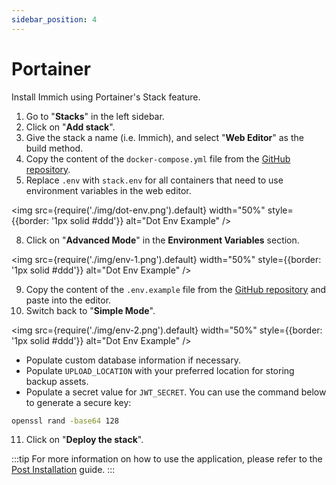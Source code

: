 ```yaml
---
sidebar_position: 4
---
```


# Portainer

Install Immich using Portainer's Stack feature.

1. Go to "**Stacks**" in the left sidebar.
2. Click on "**Add stack**".
3. Give the stack a name (i.e. Immich), and select "**Web Editor**" as the build method.
4. Copy the content of the `docker-compose.yml` file from the [GitHub repository](https://raw.githubusercontent.com/immich-app/immich/main/docker/docker-compose.yml).
5. Replace `.env` with `stack.env` for all containers that need to use environment variables in the web editor.

<img
  src={require('./img/dot-env.png').default}
  width="50%"
  style={{border: '1px solid #ddd'}}
  alt="Dot Env Example"
/>

8. Click on "**Advanced Mode**" in the **Environment Variables** section.

<img
  src={require('./img/env-1.png').default}
  width="50%"
  style={{border: '1px solid #ddd'}}
  alt="Dot Env Example"
/>

9. Copy the content of the `.env.example` file from the [GitHub repository](https://raw.githubusercontent.com/immich-app/immich/main/docker/.env.example) and paste into the editor.
10. Switch back to "**Simple Mode**".

<img
  src={require('./img/env-2.png').default}
  width="50%"
  style={{border: '1px solid #ddd'}}
  alt="Dot Env Example"
/>

* Populate custom database information if necessary.
* Populate `UPLOAD_LOCATION` with your preferred location for storing backup assets.
* Populate a secret value for `JWT_SECRET`. You can use the command below to generate a secure key:

```bash title="Generate secure JWT_SECRET key"
openssl rand -base64 128
```

11. Click on "**Deploy the stack**".


:::tip
For more information on how to use the application, please refer to the [Post Installation](/docs/install/post-install.mdx) guide.
:::

